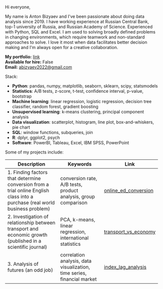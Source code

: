 Hi everyone,

My name is Anton Bizyaev and I've been passionate about doing data analysis since 2019. I have working experience at Russian Central Bank, top-1 university of Russia, and Russian Academy of Science. Experienced with Python, SQL and Excel. I am used to solving broadly defined problems in changing environments, which require teamwork and non-standard approaches to solve. I love it most when data facilitates better decision making and I'm always open for a creative collaboration.  

**My portfolio:** <a href='https://github.com/AntonBizyaev/data_analysis_portfolio'>link</a>  
**Available for hire:** False    
**Email:** abizyaev2022@gmail.com  

Stack:  
* **Python**: pandas, numpy, matplotlib, seaborn, sklearn, scipy, statsmodels
* **Statistics**: A/B tests, z-score, t-test, confidence interval, p-value, bootstrap
* **Machine learning**: linear regression, logistic regression, decision tree classifier, random forest, gradient boosting
* **Unsupervised learning**: k-means clustering, principal component analysis
* **Data visualization**: scatterplot, histogram, line plot, box-and-whiskers, pie chart
* **SQL**: window functions, subqueries, join
* **R**: dplyr, ggplot2, psych
* **Software**: PowerBI, Tableau, Excel, IBM SPSS, PowerPoint  

Some of my projects include:

|Description|Keywords|Link|
|-------|----|-----|
|1. Finding factors that determine conversion from a trial online English class into a purchase (real world business problem)|conversion rate, A/B tests, product analysis, group comparison|<a href='https://github.com/AntonBizyaev/online_ed_conversion'>online_ed_conversion</a>|
|2. Investigation of relationship between transport and economic growth (published in a scientific journal)|PCA, k-means, linear regression, international statistics|<a href='https://github.com/AntonBizyaev/transport_vs_economy'>transport_vs_economy</a>|
|3. Analysis of futures (an odd job)|correlation analysis, data visualization, time series, financial market|<a href='https://github.com/AntonBizyaev/index_lag_analysis'>index_lag_analysis</a>|
